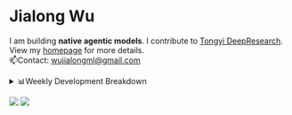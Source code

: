 #  Jialong Wu

I am building **native agentic models**. I contribute to [Tongyi DeepResearch](https://github.com/Alibaba-NLP/DeepResearch).<br>
View my [homepage](https://callanwu.github.io/) for more details. <br>
📫Contact: wujialongml@gmail.com

<details><summary>📊Weekly Development Breakdown</summary>

<!--START_SECTION:waka-->

```txt
From: 02 October 2025 - To: 09 October 2025

Total Time: 2 hrs 34 mins

Python     1 hr 52 mins    ██████████████████░░░░░░░   72.55 %
Markdown   36 mins         ██████░░░░░░░░░░░░░░░░░░░   23.59 %
HTML       4 mins          ▓░░░░░░░░░░░░░░░░░░░░░░░░   02.66 %
Text       1 min           ▒░░░░░░░░░░░░░░░░░░░░░░░░   00.73 %
JSON       0 secs          ░░░░░░░░░░░░░░░░░░░░░░░░░   00.47 %
```

<!--END_SECTION:waka-->

[![wakatime](https://wakatime.com/badge/user/c6720b29-9431-4a60-bc9d-e1fb2b6bd65f.svg)](https://wakatime.com/@c6720b29-9431-4a60-bc9d-e1fb2b6bd65f)
</details>

[![](https://img.shields.io/badge/Google%20Scholar-4385FE.svg?&color=d6d6d6&style=flat-square&logo=google-scholar)](https://scholar.google.com/citations?user=6eg2m4YAAAAJ)
![](https://komarev.com/ghpvc/?username=callanwu)
